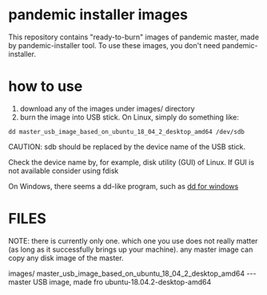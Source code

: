 pandemic installer images
=========================

This repository contains "ready-to-burn" images of pandemic master, made by pandemic-installer tool.  To use these images, you don't need pandemic-installer.

how to use
=========================

 1. download any of the images under images/ directory
 1. burn the image into USB stick.  On Linux, simply do something like:

```
dd master_usb_image_based_on_ubuntu_18_04_2_desktop_amd64 /dev/sdb
```

CAUTION: sdb should be replaced by the device name of the USB stick.

Check the device name by, for example, disk utility (GUI) of Linux.  If GUI is not available consider using fdisk

On Windows, there seems a dd-like program, such as <a href="https://blog.halpas.com/archives/1258"> dd for windows </a>

FILES
=========================

NOTE: there is currently only one. which one you use does not really matter (as long as it successfully brings up your machine). any master image can copy any disk image of the master.

images/
  master_usb_image_based_on_ubuntu_18_04_2_desktop_amd64 --- master USB image, made fro ubuntu-18.04.2-desktop-amd64